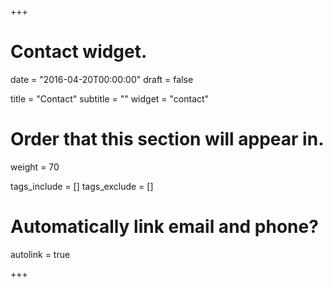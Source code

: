 +++
# Contact widget.

date = "2016-04-20T00:00:00"
draft = false

title = "Contact"
subtitle = ""
widget = "contact"

# Order that this section will appear in.
weight = 70

tags_include = []
tags_exclude = []

# Automatically link email and phone?
autolink = true

+++

